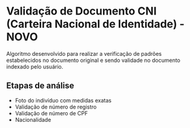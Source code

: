 # Validação de Documento CNI (Carteira Nacional de Identidade) - NOVO

Algoritmo desenvolvido para realizar a verificação de padrões estabelecidos no documento original e sendo validade no documento indexado pelo usuário.

## Etapas de análise
- Foto do indivíduo com medidas exatas
- Validação de número de registro
- Validação de número de CPF
- Nacionalidade 

